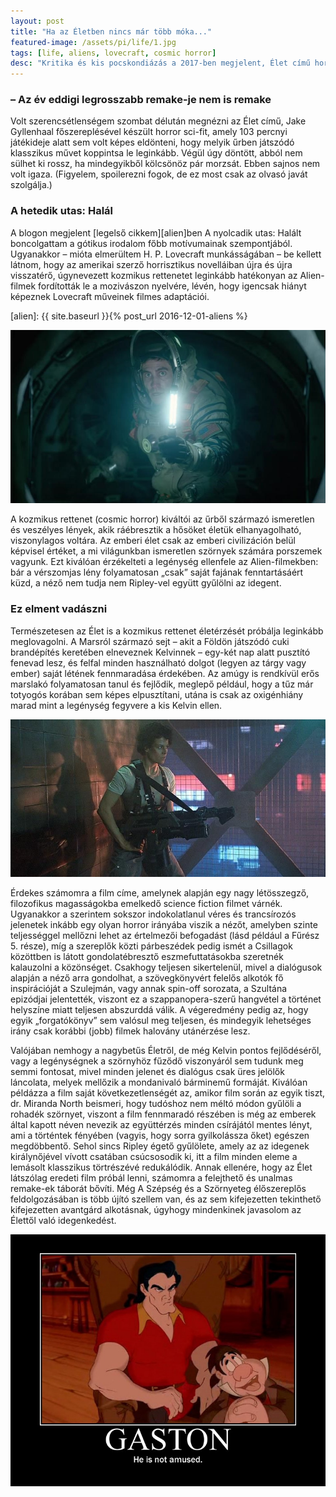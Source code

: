 ```yaml
---
layout: post
title: "Ha az Életben nincs már több móka..."
featured-image: /assets/pi/life/1.jpg
tags: [life, aliens, lovecraft, cosmic horror]
desc: "Kritika és kis pocskondiázás a 2017-ben megjelent, Élet című horror sci-firől."
---
```


### – Az év eddigi legrosszabb remake-je nem is remake

Volt szerencsétlenségem szombat délután megnézni az Élet című, Jake Gyllenhaal
főszereplésével készült horror sci-fit, amely 103 percnyi játékideje alatt sem
volt képes eldönteni, hogy melyik űrben játszódó klasszikus művet koppintsa le
leginkább. Végül úgy döntött, abból nem sülhet ki rossz, ha mindegyikből
kölcsönöz pár morzsát. Ebben sajnos nem volt igaza. (Figyelem, spoilerezni
fogok, de ez most csak az olvasó javát szolgálja.)

### A hetedik utas: Halál

A blogon megjelent [legelső cikkem][alien]ben A nyolcadik utas: Halált boncolgattam a
gótikus irodalom főbb motívumainak szempontjából. Ugyanakkor – mióta elmerültem
H. P. Lovecraft munkásságában – be kellett látnom, hogy az amerikai szerző
horrisztikus novelláiban újra és újra visszatérő, úgynevezett kozmikus
rettenetet leginkább hatékonyan az Alien-filmek fordították le a mozivászon
nyelvére, lévén, hogy igencsak hiányt képeznek Lovecraft műveinek filmes
adaptációi.

[alien]: {{ site.baseurl }}{% post_url 2016-12-01-aliens %}

![Life kritika](/assets/pi/life/2.jpg)

A kozmikus rettenet (cosmic horror) kiváltói az űrből származó ismeretlen és
veszélyes lények, akik ráébresztik a hősöket életük elhanyagolható, viszonylagos
voltára. Az emberi élet csak az emberi civilizáción belül képvisel értéket, a mi
világunkban ismeretlen szörnyek számára porszemek vagyunk. Ezt kiválóan
érzékelteti a legénység ellenfele az Alien-filmekben: bár a vérszomjas lény
folyamatosan „csak” saját fajának fenntartásáért küzd, a néző nem tudja nem
Ripley-vel együtt gyűlölni az idegent.

### Ez elment vadászni

Természetesen az Élet is a kozmikus rettenet életérzését próbálja leginkább
meglovagolni. A Marsról származó sejt – akit a Földön játszódó cuki brandépítés
keretében elneveznek Kelvinnek – egy-két nap alatt pusztító fenevad lesz, és
felfal minden használható dolgot (legyen az tárgy vagy ember) saját létének
fennmaradása érdekében. Az amúgy is rendkívül erős marslakó folyamatosan tanul
és fejlődik, meglepő például, hogy a tűz már totyogós korában sem képes
elpusztítani, utána is csak az oxigénhiány marad mint a legénység fegyvere a kis
Kelvin ellen.

![Ripley fighting the alien](/assets/pi/life/3.jpg)

Érdekes számomra a film címe, amelynek alapján egy nagy létösszegző, filozofikus
magasságokba emelkedő science fiction filmet várnék. Ugyanakkor a szerintem
sokszor indokolatlanul véres és trancsírozós jelenetek inkább egy olyan horror
irányába viszik a nézőt, amelyben szinte teljességgel mellőzni lehet az
értelmezői befogadást (lásd például a Fűrész 5. része), míg a szereplők közti
párbeszédek pedig ismét a Csillagok közöttben is látott gondolatébresztő
eszmefuttatásokba szeretnék kalauzolni a közönséget. Csakhogy teljesen
sikertelenül, mivel a dialógusok alapján a néző arra gondolhat, a szövegkönyvért
felelős alkotók fő inspirációját a Szulejmán, vagy annak spin-off sorozata, a
Szultána epizódjai jelentették, viszont ez a szappanopera-szerű hangvétel a
történet helyszíne miatt teljesen abszurddá válik. A végeredmény pedig az, hogy
egyik „forgatókönyv” sem valósul meg teljesen, és mindegyik lehetséges irány
csak korábbi (jobb) filmek halovány utánérzése lesz.

Valójában nemhogy a nagybetűs Életről, de még Kelvin pontos fejlődéséről, vagy a
legénységnek a szörnyhöz fűződő viszonyáról sem tudunk meg semmi fontosat, mivel
minden jelenet és dialógus csak üres jelölők láncolata, melyek mellőzik a
mondanivaló bárminemű formáját. Kiválóan példázza a film saját
következetlenségét az, amikor film során az egyik tiszt, dr. Miranda North
beismeri, hogy tudóshoz nem méltó módon gyűlöli a rohadék szörnyet, viszont a
film fennmaradó részében is még az emberek által kapott néven nevezik az
együttérzés minden csírájától mentes lényt, ami a történtek fényében (vagyis,
hogy sorra gyilkolássza őket) egészen megdöbbentő. Sehol sincs Ripley égető
gyűlölete, amely az az idegenek királynőjével vívott csatában csúcsosodik ki,
itt a film minden eleme a lemásolt klasszikus törtrészévé redukálódik. Annak
ellenére, hogy az Élet látszólag eredeti film próbál lenni, számomra a
felejthető és unalmas remake-ek táborát bővíti. Még A Szépség és a Szörnyeteg
élőszereplős feldolgozásában is több újító szellem van, és az sem kifejezetten
tekinthető kifejezetten avantgárd alkotásnak, úgyhogy mindenkinek javasolom az
Élettől való idegenkedést.

![Gaston is not amused](/assets/pi/life/4.jpg)
